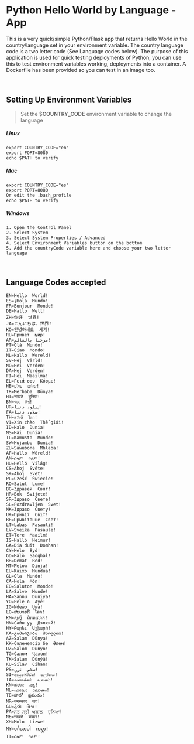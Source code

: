 # Python Hello World by Language - App

This is a very quick/simple Python/Flask app that returns  Hello World in the country/language set in your environment variable. The country language code is a two letter code (See Language codes below). The purpose of this application is used for quick testing deployments of Python, you can use this to test environment variables working, deployments into a container. A Dockerfile has been provided so you can test in an image too. 
 
  $~$ 
     

## Setting Up Environment Variables

> Set the $**COUNTRY_CODE** environment variable to change the language

##### Linux
```
export COUNTRY_CODE="en"
export PORT=8080  
echo $PATH to verify
```  

##### Mac
```
export COUNTRY_CODE="es"
export PORT=8080
Or edit the .bash_profile
echo $PATH to verify
```

##### Windows
```
1. Open the Control Panel
2. Select System
3. Select System Properties / Advanced
4. Select Environment Variables button on the bottom
5. Add the countryCode variable here and choose your two letter language
```

  $~$

## Language Codes accepted 

```
EN=Hello  World!  
ES=¡Hola  Mundo!  
FR=Bonjour  Monde!  
DE=Hallo  Welt!  
ZH=你好  世界!  
JA=こんにちは、世界！  
KO=안녕하세요  세계!  
RU=Привет  мир!  
AR=مرحباً بالعالم!  
PT=Olá  Mundo!  
IT=Ciao  Mondo!  
NL=Hallo  Wereld!  
SV=Hej  Värld!  
NO=Hei  Verden!  
DA=Hej  Verden!  
FI=Hei  Maailma!  
EL=Γειά σου  Κόσμε!  
HE=שלום  עולם!  
TR=Merhaba  Dünya!  
HI=नमस्ते  दुनिया!  
BN=ওহে  বিশ্ব!  
UR=ہیلو، دنیا!  
FA=سلام، دنیا!  
TH=สวัสดี  โลก!  
VI=Xin chào  Thế giới!  
ID=Halo  Dunia!  
MS=Hai  Dunia!  
TL=Kamusta  Mundo!  
SW=Hujambo  Dunia!  
ZU=Sawubona  Mhlaba!  
AF=Hallo  Wêreld!  
AM=ሰላም  ዓለም!  
HU=Helló  Világ!  
CS=Ahoj  Světe!  
SK=Ahoj  Svet!  
PL=Cześć  Świecie!  
RO=Salut  Lume!  
BG=Здравей  Свят!  
HR=Bok  Svijete!  
SR=Здраво  Свете!  
SL=Pozdravljen  Svet!  
MK=Здраво  Свету!  
UK=Привіт  Світ!  
BE=Прывітанне  Свет!  
LT=Labas  Pasauli!  
LV=Sveika  Pasaule!  
ET=Tere  Maailm!  
IS=Halló  Heimur!  
GA=Dia duit  Domhan!  
CY=Helo  Byd!  
GD=Halò  Saoghal!  
BR=Demat  Bed!  
MT=Ħelow  Dinja!  
EU=Kaixo  Mundua!  
GL=Ola  Mundo!  
CA=Hola  Món!  
EO=Saluton  Mondo!  
LA=Salve  Munde!  
HA=Sannu  Duniya!  
YO=Pẹlẹ o  Ayé!  
IG=Ndewo  Ụwa!  
LO=ສະບາຍດີ  ໂລກ!  
KM=សួស្តី  ពិភពលោក!  
MN=Сайн уу  Дэлхий!  
HY=Բարեւ  Աշխարհ!  
KA=გამარჯობა  მსოფლიო!  
AZ=Salam  Dünya!  
KK=Сәлеметсіз бе  Әлем!  
UZ=Salom  Dunyo!  
TG=Салом  Ҷаҳон!  
TK=Salam  Dünýä!  
KU=Silav  Cîhan!  
PS=سلام، نړۍ!  
SI=ආයුබෝවන්  ලෝකය!  
TA=வணக்கம்  உலகம்!  
KN=ಹಲೋ  ವಿಶ್ವ!  
ML=ഹലോ  ലോകം!  
TE=హలో  ప్రపంచం!  
MR=नमस्कार  जग!  
GU=હેલો  વિશ્વ!  
PA=ਸਤ ਸ੍ਰੀ ਅਕਾਲ  ਦੁਨਿਆ!  
NE=नमस्ते  संसार!  
XH=Molo  Lizwe!  
MY=မင်္ဂလာပါ  ကမ္ဘာ!  
TI=ሰላም  ዓለም! 
```